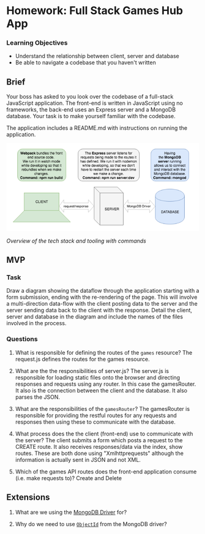 # Homework: Full Stack Games Hub App

### Learning Objectives

- Understand the relationship between client, server and database
- Be able to navigate a codebase that you haven't written

## Brief

Your boss has asked to you look over the codebase of a full-stack JavaScript application. The front-end is written in JavaScript using no frameworks, the back-end uses an Express server and a MongoDB database. Your task is to make yourself familiar with the codebase.

The application includes a README.md with instructions on running the application.

![Overview of the tech stack and tooling with commands](images/tech_stack_with_commands.png)

*Overview of the tech stack and tooling with commands*

## MVP

### Task

Draw a diagram showing the dataflow through the application starting with a form submission, ending with the re-rendering of the page. This will involve a multi-direction data-flow with the client posting data to the server and the server sending data back to the client with the response. Detail the client, server and database in the diagram and include the names of the files involved in the process.

### Questions

1. What is responsible for defining the routes of the `games` resource?
The request.js defines the routes for the games resource.

2. What are the the responsibilities of server.js?
The server.js is responsible for loading static files onto the browser and directing responses and requests using any router. In this case the gamesRouter. It also is the connection between the client and the database. It also parses the JSON.


3. What are the responsibilities of the `gamesRouter`?
The gamesRouter is responsible for providing the restful routes for any requests and responses then using these to communicate with the database.


4. What process does the the client (front-end) use to communicate with the server?
The client submits a form which posts a request to the CREATE route. It also receives responses/data via the index, show routes. These are both done using "Xmlhttprequests" although the information is actually sent in JSON and not XML.

5. Which of the games API routes does the front-end application consume (i.e. make requests to)?
Create and Delete

## Extensions

1. What are we using the [MongoDB Driver](http://mongodb.github.io/node-mongodb-native/) for?

2. Why do we need to use [`ObjectId`](https://mongodb.github.io/node-mongodb-native/api-bson-generated/objectid.html) from the MongoDB driver?
